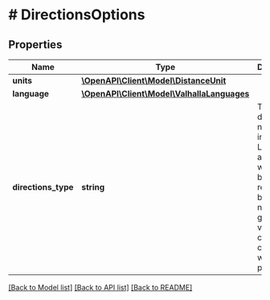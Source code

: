 # # DirectionsOptions

## Properties

Name | Type | Description | Notes
------------ | ------------- | ------------- | -------------
**units** | [**\OpenAPI\Client\Model\DistanceUnit**](DistanceUnit.md) |  | [optional]
**language** | [**\OpenAPI\Client\Model\ValhallaLanguages**](ValhallaLanguages.md) |  | [optional]
**directions_type** | **string** | The level of directional narrative to include. Locations and times will always be returned, but narrative generation verbosity can be controlled with this parameter. | [optional] [default to 'instructions']

[[Back to Model list]](../../README.md#models) [[Back to API list]](../../README.md#endpoints) [[Back to README]](../../README.md)
